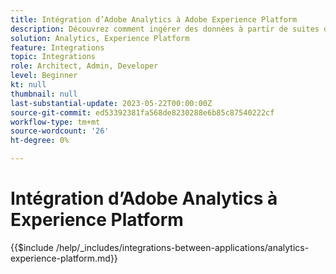 ```yaml
---
title: Intégration d’Adobe Analytics à Adobe Experience Platform
description: Découvrez comment ingérer des données à partir de suites de rapports Adobe Analytics dans Experience Platform.
solution: Analytics, Experience Platform
feature: Integrations
topic: Integrations
role: Architect, Admin, Developer
level: Beginner
kt: null
thumbnail: null
last-substantial-update: 2023-05-22T00:00:00Z
source-git-commit: ed53392381fa568de8230288e6b85c87540222cf
workflow-type: tm+mt
source-wordcount: '26'
ht-degree: 0%

---
```



# Intégration d’Adobe Analytics à Experience Platform

{{$include /help/_includes/integrations-between-applications/analytics-experience-platform.md}}
